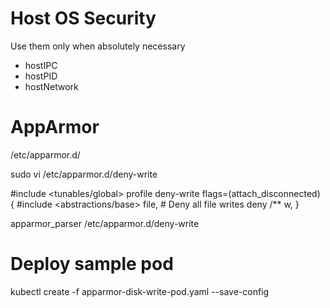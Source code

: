 # Host OS Security
Use them only when absolutely necessary
- hostIPC
- hostPID
- hostNetwork

# AppArmor
/etc/apparmor.d/<profile-name>

sudo vi /etc/apparmor.d/deny-write 

#include <tunables/global>
profile deny-write flags=(attach_disconnected) {
    #include <abstractions/base>
    file,
    # Deny all file writes
    deny /** w,
}

apparmor_parser /etc/apparmor.d/deny-write

# Deploy sample pod
kubectl create -f apparmor-disk-write-pod.yaml --save-config

